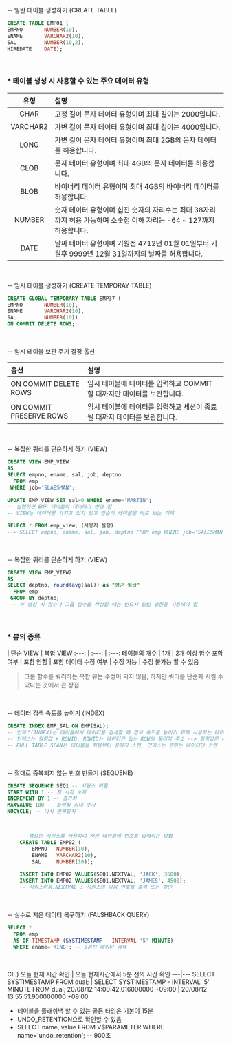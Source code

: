 -- 일반 테이블 생성하기 (CREATE TABLE) 
```sql
CREATE TABLE EMP01 (
EMPNO       NUMBER(10),
ENAME       VARCHAR2(10),
SAL         NUMBER(10,2),
HIREDATE    DATE);
```

<br>

### * __테이블 생성 시 사용할 수 있는 주요 데이터 유형__

유형 | 설명
:---:|:---
CHAR | 고정 길이 문자 데이터 유형이며 최대 길이는 2000입니다.
VARCHAR2 | 가변 길이 문자 데이터 유형이며 최대 길이는 4000입니다.
LONG | 가변 길이 문자 데이터 유형이며 최대 2GB의 문자 데이터를 허용합니다.
CLOB | 문자 데이터 유형이며 최대 4GB의 문자 데이터를 허용합니다.
BLOB | 바이너리 데이터 유형이며 최대 4GB의 바이너리 데이터를 허용합니다.
NUMBER | 숫자 데이터 유형이며 십진 숫자의 자리수는 최대 38자리까지 허용 가능하며 소숫점 이하 자리는 -64 ~ 127까지 허용합니다.
DATE | 날짜 데이터 유형이며 기원전 4712년 01월 01일부터 기원후 9999년 12월 31일까지의 날짜를 허용합니다.

<br>

-- 임시 테이블 생성하기 (CREATE TEMPORAY TABLE) 
```sql
CREATE GLOBAL TEMPORARY TABLE EMP37 ( 
EMPNO       NUMBER(10),
ENAME       VARCHAR2(10),
SAL         NUMBER(10))
ON COMMIT DELETE ROWS;
```

<br>

-- 임시 테이블 보관 주기 결정 옵션

옵션 | 설명
:---|:---
ON COMMIT DELETE ROWS | 임시 테이블에 데이터를 입력하고 COMMIT 할 때까지만 데이터를 보관합니다.
ON COMMIT PRESERVE ROWS | 임시 테이블에 데이터를 입력하고 세션이 종료될 때까지 데이터를 보관합니다.

<br>

-- 복잡한 쿼리를 단순하게 하기 (VIEW)
```sql
CREATE VIEW EMP_VIEW
AS 
SELECT empno, ename, sal, job, deptno
  FROM emp 
 WHERE job='SLAESMAN';
 
UPDATE EMP_VIEW SET sal=0 WHERE ename='MARTIN'; 
-- 실행하면 EMP 테이블의 데이터가 변경 됨
-- VIEW는 데이터를 가지고 있지 않고 단순히 테이블을 바로 보는 객체

SELECT * FROM emp_view; (사용자 실행) 
--> SELECT empno, ename, sal, job, deptno FROM emp WHERE job='SALESMAN'; (실제 실행)
```

<br>

-- 복잡한 쿼리를 단순하게 하기 (VIEW) 
```sql
CREATE VIEW EMP_VIEW2 
AS 
SELECT deptno, round(avg(sal)) as "평균 월급" 
  FROM emp 
 GROUP BY deptno; 
 -- 뷰 생성 시 함수나 그룹 함수를 작성할 때는 반드시 컬럼 별칭을 사용해야 함
```

<br>

### * __뷰의 종류__

| 단순 VIEW | 복합 VIEW
:---: |  :---: | :---:
테이블의 개수 | 1개 | 2개 이상
함수 포함 여부 | 포함 안함 | 포함
데이터 수정 여부 | 수정 가능 | 수정 불가능 할 수 있음

> 그룹 함수를 쿼리하는 복합 뷰는 수정이 되지 않음, 하지만 쿼리를 단순화 시킬 수 있다는 것에서 큰 장점

<br>

-- 데이터 검색 속도를 높이기 (INDEX)
```sql
CREATE INDEX EMP_SAL ON EMP(SAL);
-- 인덱스(INDEX)는 테이블에서 데이터를 검색할 때 검색 속도를 높이기 위해 사용하는 데이터 베이스 객체(OBJECT)
-- 인덱스는 컬럼값 + ROWID, ROWID는 데이터가 있는 ROW의 물리적 주소 --> 컬럼값은 내림차순으로 정렬되어있음
-- FULL TABLE SCAN은 테이블을 처음부터 끝까지 스캔, 인덱스는 원하는 데이터만 스캔
```

<br>

-- 절대로 중복되지 않는 번호 만들기 (SEQUENE) 

```sql
CREATE SEQUENCE SEQ1 -- 시퀀스 이름
START WITH 1 -- 첫 시작 숫자
INCREMENT BY 1 -- 증가치
MAXVALUE 100 -- 출력될 최대 숫자
NOCYCLE; -- 다시 반복할지



    -- 생성한 시퀀스를 사용하여 사원 테이블에 번호를 입력하는 방법
    CREATE TABLE EMP02 (
        EMPNO   NUMBER(10),
        ENAME   VARCHAR2(10), 
        SAL     NUMBER(10));
        
    INSERT INTO EMP02 VALUES(SEQ1.NEXTVAL, 'JACK', 3500);
    INSERT INTO EMP02 VALUES(SEQ1.NEXTVAL, 'JAMES', 4500);
    -- 시퀀스이름.NEXTVAL : 시퀀스의 다음 번호를 출력 또는 확인
```

<br>

-- 실수로 지운 데이터 복구하기 (FALSHBACK QUERY) 
```sql
SELECT * 
  FROM emp 
  AS OF TIMESTAMP (SYSTIMESTAMP - INTERVAL '5' MINUTE)
  WHERE ename='KING'; -- 5분전 데이터 검색
```

<br>

CF.) 
오늘 현재 시간 확인 | 오늘 현재시간에서 5분 전의 시간 확인
---|---
SELECT SYSTIMESTAMP FROM dual; | SELECT SYSTIMESTAMP - INTERVAL '5' MINUTE FROM dual;
20/08/12 14:00:42.016000000 +09:00 | 20/08/12 13:55:51.900000000 +09:00

* 테이블을 플래쉬백 할 수 있는 골든 타임은 기본이 15분
* UNDO_RETENTION으로 확인할 수 있음
* SELECT name, value FROM V$PARAMETER WHERE name='undo_retention'; -- 900초